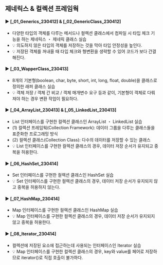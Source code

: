 ####
## 제네릭스 & 컬렉션 프레임웍
####
#### ► [_01_Generics_230412] & [_02_GenericClass_230412]
- 다양한 타입의 객체를 다루는 메서드나 컬렉션 클래스에서 컴파일 시 타입 체크 기능을 하는 제네릭스 ・ 제네릭 클래스 실습
- 💡 의도하지 않은 타입의 객체를 저장하는 것을 막아 타입 안정성을 높인다. 
- 💡 저장된 객체를 꺼내올 때 타입 체크와 형변환을 생략할 수 있어 코드가 보다 간결해진다.
####
#### ► [_03_WapperClass_230413]
- 8개의 기본형(boolean, char, byte, short, int, long, float, double)을 클래스로 정의한 래퍼 클래스 실습
- 💡 객체 저장 / 객체 간 비교 / 객체 매개변수 요구 등과 같이, 기본형이 객체로 다뤄져야 하는 경우 변환 작업이 필요하다.
####
#### ► [_04_ArrayList_230413] & [_05_LinkedList_230413]
- List 인터페이스를 구현한 컬렉션 클래스인 ArrayList ・ LinkedList 실습
- (1) 컬렉션 프레임웍(Collection Framework): 데이터 그룹을 다루는 클래스들을 표준화한 프로그래밍 방식
- (2) 컬렉션 클래스(Collection Class): 다수의 데이터를 저장할 수 있는 클래스
- 💡 List 인터페이스를 구현한 컬렉션 클래스의 경우, 데이터 저장 순서가 유지되고 중복을 허용한다.
####
#### ► [_06_HashSet_230414]
- Set 인터페이스를 구현한 컬렉션 클래스인 HashSet 실습
- 💡 Set 인터페이스를 구현한 컬렉션 클래스의 경우, 데이터 저장 순서가 유지되지 않고 중복을 허용하지 않는다.
####
#### ► [_07_HashMap_230414]
- Map 인터페이스를 구현한 컬렉션 클래스인 HashMap 실습
- 💡 Map 인터페이스를 구현한 컬렉션 클래스의 경우, 데이터 저장 순서가 유지되지 않고 중복을 허용한다.
####
#### ► [_08_Iterator_230414]
- 컬렉션에 저장된 요소에 접근하는데 사용되는 인터페이스인 Iterator 실습
- 💡 Map 인터페이스를 구현한 컬렉션 클래스의 경우, key와 value를 페어로 저장하므로 iterator()로 직접 호출이 불가하다.
####
